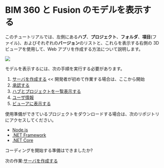 # BIM 360 と Fusion のモデルを表示する

このチュートリアルでは、左側にある**ハブ**、**プロジェクト**、**フォルダ**、**項目**(ファイル)、およびそれぞれの**バージョン**のリストと、これらを表示する右側の 3D ビューアを使用して、Web アプリを作成する方法について説明します。

![](_media/tutorials/run_sample_viewhubmodels.gif)

モデルを表示するには、次の手順を実行する必要があります。

1. [サーバを作成する](environment/setup/3legged) << 開発者が初めて作業する場合は、ここから開始
2. [承認する](oauth/3legged/)
3. [ハブとプロジェクトを一覧表示する](datamanagement/hubs/readme)
4. [ユーザ情報](oauth/user/readme)
5. [ビューアに表示する](viewer/3legged/readme)


使用準備ができているプロジェクトをダウンロードする場合は、次のリポジトリにアクセスしてください。

- [Node.js](https://github.com/Autodesk-Forge/learn.forge.viewhubmodels/tree/nodejs)
- [.NET Framework](https://github.com/Autodesk-Forge/learn.forge.viewhubmodels/tree/net)
- [.NET Core](https://github.com/Autodesk-Forge/learn.forge.viewhubmodels/tree/netcore)

コーディングを開始する準備はできましたか?

次の作業:[サーバを作成する](environment/setup/3legged)